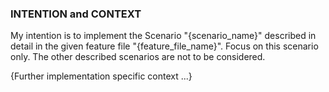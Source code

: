 ### INTENTION and  CONTEXT
My intention is to implement the Scenario "{scenario_name}" described in detail in the given feature file "{feature_file_name}". Focus on this scenario only. The other described scenarios are not to be considered.

{Further implementation specific context ...}


